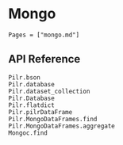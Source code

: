 # Mongo

```@contents
Pages = ["mongo.md"]
```

## API Reference

```@docs
Pilr.bson
Pilr.database
Pilr.dataset_collection
Pilr.Database
Pilr.flatdict
Pilr.pilrDataFrame
Pilr.MongoDataFrames.find
Pilr.MongoDataFrames.aggregate
Mongoc.find
```

